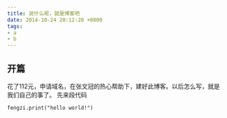 ```yaml
---
title: 说什么呢，就是博客吧
date: 2014-10-24 20:12:28 +0800
tags:
- a
- b
---
```


## 开篇

  花了112元，申请域名，在张文冠的热心帮助下，建好此博客。以后怎么写，就是我们自己的事了。
先来段代码

    fengzi.print("hello world!")
